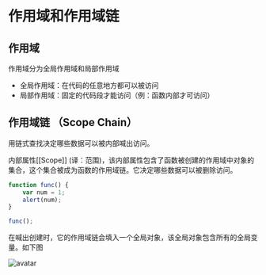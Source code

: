 # 作用域和作用域链

## 作用域

作用域分为全局作用域和局部作用域

* 全局作用域：在代码的任意地方都可以被访问
* 局部作用域：固定的代码段才能访问（例：函数内部才可访问）

## 作用域链 （Scope Chain）

用链式查找决定哪些数据可以被内部喊出访问。

内部属性[[Scope]] (译：范围)，该内部属性包含了函数被创建的作用域中对象的集合，这个集合被成为函数的作用域链。它决定哪些数据可以被删除访问。

```js
function func() {
    var num = 1;
    alert(num);
}

func();
```

在喊出创建时，它的作用域链会填入一个全局对象，该全局对象包含所有的全局变量。如下图

![avatar](/images/img1.png)









